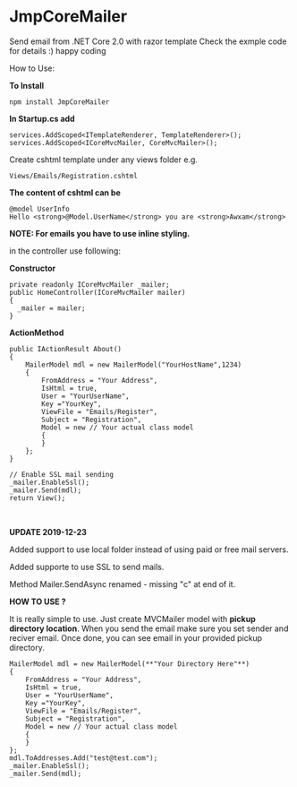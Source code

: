 # JmpCoreMailer

Send email from .NET Core 2.0 with razor template Check the exmple code for details :) happy coding

How to Use:

**To Install**

    npm install JmpCoreMailer

**In Startup.cs add**

    services.AddScoped<ITemplateRenderer, TemplateRenderer>();
    services.AddScoped<ICoreMvcMailer, CoreMvcMailer>();

Create cshtml template under any views folder e.g.

    Views/Emails/Registration.cshtml

**The content of cshtml can be**

    @model UserInfo
    Hello <strong>@Model.UserName</strong> you are <strong>Awxam</strong>

**NOTE: For emails you have to use inline styling.**

in the controller use following:

**Constructor**

    private readonly ICoreMvcMailer _mailer;
    public HomeController(ICoreMvcMailer mailer)
    {
      _mailer = mailer;
    }

**ActionMethod**

    public IActionResult About()
    {
        MailerModel mdl = new MailerModel("YourHostName",1234)
        {
            FromAddress = "Your Address",
            IsHtml = true,
            User = "YourUserName",
            Key ="YourKey",
            ViewFile = "Emails/Register",
            Subject = "Registration",
            Model = new // Your actual class model
            {
            }
        };
    }
            
    // Enable SSL mail sending
    _mailer.EnableSsl();
    _mailer.Send(mdl);
    return View();
        

**UPDATE 2019-12-23**

Added support to use local folder instead of using paid or free mail servers.

Added supporte to use SSL to send mails.

Method Mailer.SendAsync renamed - missing "c" at end of it.

**HOW TO USE ?**

It is really simple to use. Just create MVCMailer model with **pickup directory location**. When you send the email make sure you set sender and reciver email. Once done, you can see email in your provided pickup directory.

    MailerModel mdl = new MailerModel(**"Your Directory Here"**)
    {
        FromAddress = "Your Address",
        IsHtml = true,
        User = "YourUserName",
        Key ="YourKey",
        ViewFile = "Emails/Register",
        Subject = "Registration",
        Model = new // Your actual class model
        {
        }
    };
    mdl.ToAddresses.Add("test@test.com");
    _mailer.EnableSsl();
    _mailer.Send(mdl);

